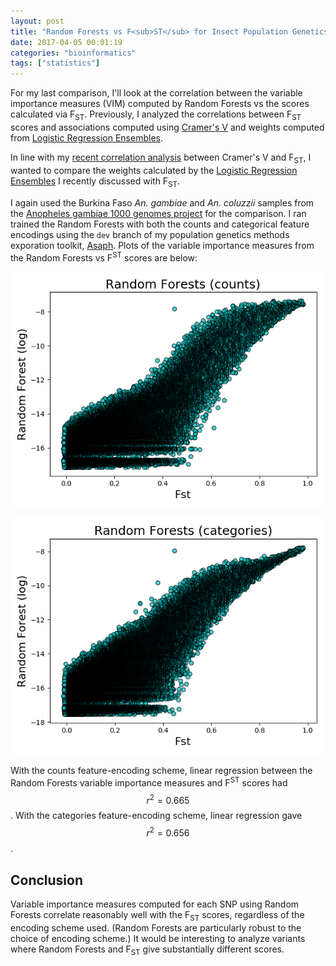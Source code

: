 ```yaml
---
layout: post
title: "Random Forests vs F<sub>ST</sub> for Insect Population Genetics"
date: 2017-04-05 00:01:19
categories: "bioinformatics"
tags: ["statistics"]
---
```

For my last comparison, I'll look at the correlation between the variable importance measures (VIM) computed by Random Forests vs the scores calculated via F<sub>ST</sub>.  Previously, I analyzed the correlations between F<sub>ST</sub> scores and associations computed using [Cramer's V](http://rnowling.github.io/bioinformatics/2017/04/04/cramers-v.html) and weights computed from [Logistic Regression Ensembles](http://rnowling.github.io/bioinformatics/2017/04/05/lr-ensembles-vs-fst.html).

In line with my [recent correlation analysis](http://rnowling.github.io/bioinformatics/2017/04/04/cramers-v.html) between Cramer's V and F<sub>ST</sub>, I wanted to compare the weights calculated by the [Logistic Regression Ensembles](http://rnowling.github.io/machine/learning/2017/02/14/lr-gwas.html) I recently discussed with F<sub>ST</sub>. 

I again used the Burkina Faso *An. gambiae* and *An. coluzzii* samples from the [Anopheles gambiae 1000 genomes project](https://www.malariagen.net/projects/ag1000g) for the comparison. I ran trained the Random Forests with both the counts and categorical feature encodings using the `dev` branch of my population genetics methods exporation toolkit, [Asaph](https://github.com/rnowling/asaph/). Plots of the variable importance measures from the Random Forests vs F<sup>ST</sup> scores are below:

![Fst vs Random Forests (counts)](/images/random-forests-vs-fst/bfm_vs_bfs_fst_vs_rf_counts.png)

![Fst vs Random Forests (categories)](/images/random-forests-vs-fst/bfm_vs_bfs_fst_vs_rf_categories.png)


With the counts feature-encoding scheme, linear regression between the Random Forests variable importance measures and F<sup>ST</sup> scores had $$r^2=0.665$$. With the categories feature-encoding scheme, linear regression gave $$r^2=0.656$$.

## Conclusion
Variable importance measures computed for each SNP using Random Forests correlate reasonably well with the F<sub>ST</sub> scores, regardless of the encoding scheme used.  (Random Forests are particularly robust to the choice of encoding scheme.)  It would be interesting to analyze variants where Random Forests and F<sub>ST</sub> give substantially different scores.

